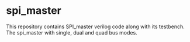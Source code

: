 # spi_master
This repository contains SPI_master verilog code along with its testbench. The spi_master with single, dual and quad bus modes.
